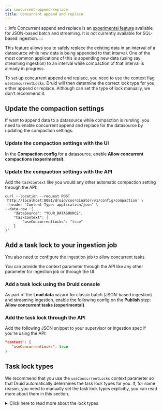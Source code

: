 ```yaml
---
id: concurrent-append-replace
title: Concurrent append and replace
---
```


:::info
Concurrent append and replace is an [experimental feature](../development/experimental.md) available for JSON-based batch and streaming. It is not currently available for SQL-based ingestion.
:::

This feature allows you to safely replace the existing data in an interval of a datasource while new data is being appended to that interval. One of the most common applications of this is appending new data (using say streaming ingestion) to an interval while compaction of that interval is already in progress. 

To set up concurrent append and replace, you need to use the context flag `useConcurrentLocks`. Druid will then determine the correct lock type for you, either append or replace. Although can set the type of lock manually, we don't recommend it. 

## Update the compaction settings 

If want to append data to a datasource while compaction is running, you need to enable concurrent append and replace for the datasource by updating the compaction settings.

### Update the compaction settings with the UI

In the **Compaction config** for a datasource, enable  **Allow concurrent compactions (experimental)**.

### Update the compaction settings with the API
 
Add the `taskContext` like you would any other automatic compaction setting through the API:

```shell
curl --location --request POST 'http://localhost:8081/druid/coordinator/v1/config/compaction' \
--header 'Content-Type: application/json' \
--data-raw '{
    "dataSource": "YOUR_DATASOURCE",
    "taskContext": {
        "useConcurrentLocks": "true"
    }
}'
```

## Add a task lock to your ingestion job

You also need to configure the ingestion job to allow concurrent tasks.

You can provide the context parameter through the API like any other parameter for ingestion job or through the UI.

### Add a task lock using the Druid console

As part of the  **Load data** wizard for classic batch (JSON-based ingestion) and streaming ingestion, enable the following config on the **Publish** step: **Allow concurrent tasks (experimental)**.

### Add the task lock through the API

Add the following JSON snippet to your supervisor or ingestion spec if you're using the API:

```json
"context": {
   "useConcurrentLocks": true
}   
```
 

## Task lock types

We recommend that you use the `useConcurrentLocks` context parameter so that Druid automatically determines the task lock types for you. If, for some reason, you need to manually set the task lock types explicitly, you can read more about them in this section.

<details><summary>Click here to read more about the lock types.</summary>

When setting task lock types manually, you need to ensure the following: 

- The append task (with `appendToExisting` set to `true`) has `taskLockType` set to `APPEND` in the task context.
- The replace task (with `appendToExisting` set to `false`) has `taskLockType` set to `REPLACE` in the task context.
- The segment granularity of the append task is equal to or finer than the segment granularity of the replace task.

Additionally, keep the following in mind:

- Concurrent append and replace fails if the task with `APPEND` lock uses a coarser segment granularity than the task with the `REPLACE` lock. For example, if the `APPEND` task uses a segment granularity of YEAR and the `REPLACE` task uses a segment granularity of MONTH, you should not use concurrent append and replace.

-  Only a single task can hold a `REPLACE` lock on a given interval of a datasource.
  
- Multiple tasks can hold `APPEND` locks on a given interval of a datasource and append data to that interval simultaneously.

#### Add a task lock type to your ingestion job

Next, you need to configure the task lock type for your ingestion job: 

- For streaming jobs, the context parameter goes in your supervisor spec, and the lock type is always `APPEND`
- For legacy JSON-based batch ingestion, the context parameter goes in your ingestion spec, and the lock type can be either `APPEND` or `REPLACE`. 
 
You can provide the context parameter through the API like any other parameter for ingestion job or through the UI.

##### Add a task lock using the Druid console

As part of the  **Load data** wizard for classic batch (JSON-based ingestion) and streaming ingestion, you can configure the task lock type for the ingestion during the **Publish** step:

- If you set **Append to existing** to **True**, you can then set **Allow concurrent append tasks (experimental)** to **True**.
- If you set **Append to existing** to **False**, you can then set **Allow concurrent replace tasks (experimental)** to **True**.

##### Add the task lock type through the API

Add the following JSON snippet to your supervisor or ingestion spec if you're using the API:

```json
"context": {
   "taskLockType": LOCK_TYPE
}   
```
 
The `LOCK_TYPE` depends on what you're trying to accomplish.

Set `taskLockType` to  `APPEND` if either of the following are true:

- Dynamic partitioning with append to existing is set to `true`
- The ingestion job is a streaming ingestion job

If you have multiple ingestion jobs that append all targeting the same datasource and want them to run simultaneously, you need to also include the following context parameter:

```json
"useSharedLock": "true"
```

Keep in mind that `taskLockType` takes precedence over `useSharedLock`. Do not use it with `REPLACE` task locks.


Set  `taskLockType` to `REPLACE` if you're replacing data. For example, if you use any of the following partitioning types, use `REPLACE`:

- hash partitioning 
- range partitioning
- dynamic partitioning with append to existing set to `false`

</details>
